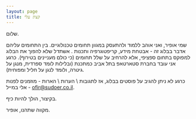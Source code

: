 ```yaml
---
layout: page
title: קצת עלי
---
```


שלום.

שמי אופיר, ואני אוהב ללמוד ולהתעסק במגוון תחומים טכנולוגיים. בין התחומים עליהם אדבר בבלוג זה - אבטחת מידע, קריפטוגרפיה ותכנות
.
אשתדל שלא להפוך את הבלוג למפוקס בתחום ספציפי, אלא להרחיב על שלל תחומים (כי כולם מעניינים בטירוף).
כרגע אני עובד בחברת סטארטאפ בתל אביב כמתכנת (ובלילות לומד ספרדית, מנגן על גיטרה, ולומד לנגן על חליל ומפוחית).

כרגע לא ניתן להגיב על פוסטים בבלוג, אז לתגובות \ הערות \ הארות - מוזמנים לפנות אלי במייל - ofir@sudoer.co.il.

בקיצור, הולך להיות כיף.

מקווה שתהנו, אופיר.